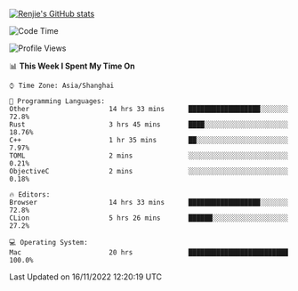 [![Renjie's GitHub stats](https://github-readme-stats.vercel.app/api?username=liurenjie1024&show_icons=true&theme=chartreuse-dark)](https://github.com/anuraghazra/github-readme-stats)

<!--START_SECTION:waka-->
![Code Time](http://img.shields.io/badge/Code%20Time-339%20hrs%2055%20mins-blue)

![Profile Views](http://img.shields.io/badge/Profile%20Views-23-blue)

📊 **This Week I Spent My Time On** 

```text
⌚︎ Time Zone: Asia/Shanghai

💬 Programming Languages: 
Other                    14 hrs 33 mins      ██████████████████░░░░░░░   72.8% 
Rust                     3 hrs 45 mins       ████░░░░░░░░░░░░░░░░░░░░░   18.76% 
C++                      1 hr 35 mins        ██░░░░░░░░░░░░░░░░░░░░░░░   7.97% 
TOML                     2 mins              ░░░░░░░░░░░░░░░░░░░░░░░░░   0.21% 
ObjectiveC               2 mins              ░░░░░░░░░░░░░░░░░░░░░░░░░   0.18%

🔥 Editors: 
Browser                  14 hrs 33 mins      ██████████████████░░░░░░░   72.8% 
CLion                    5 hrs 26 mins       ██████░░░░░░░░░░░░░░░░░░░   27.2%

💻 Operating System: 
Mac                      20 hrs              █████████████████████████   100.0%

```


 Last Updated on 16/11/2022 12:20:19 UTC
<!--END_SECTION:waka-->

